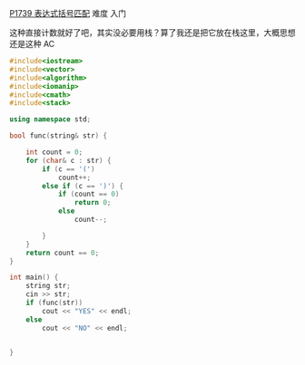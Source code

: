 [P1739 表达式括号匹配](https://www.luogu.com.cn/problem/P1739)
难度
入门

这种直接计数就好了吧，其实没必要用栈？算了我还是把它放在栈这里，大概思想还是这种
AC
```c++
#include<iostream>
#include<vector>
#include<algorithm>
#include<iomanip>
#include<cmath>
#include<stack>

using namespace std;

bool func(string& str) {

	int count = 0;
	for (char& c : str) {
		if (c == '(')
			count++;
		else if (c == ')') {
			if (count == 0)
				return 0;
			else
				count--;

		}
	}
	return count == 0;
}

int main() {
	string str;
	cin >> str;
	if (func(str))
		cout << "YES" << endl;
	else
		cout << "NO" << endl;


}
```
